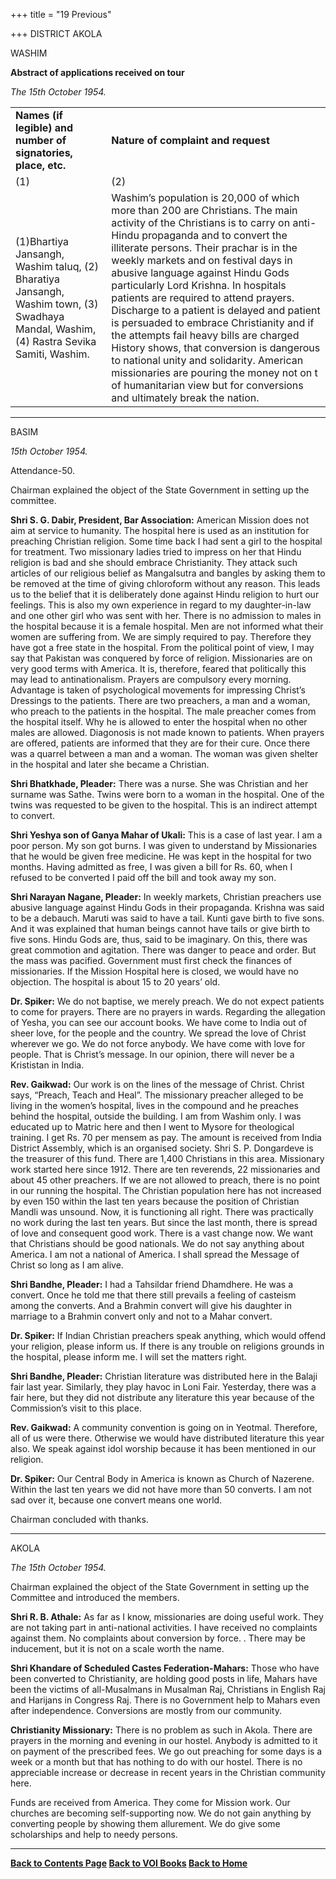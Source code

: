 +++
title = "19 Previous"

+++
DISTRICT AKOLA

WASHIM

**Abstract of applications received on tour**

*The 15th October 1954.*

 

|                                                                                                                                         |                                                                                                                                                                                                                                                                                                                                                                                                                                                                                                                                                                                                                                                                                                                              |
|-----------------------------------------------------------------------------------------------------------------------------------------|------------------------------------------------------------------------------------------------------------------------------------------------------------------------------------------------------------------------------------------------------------------------------------------------------------------------------------------------------------------------------------------------------------------------------------------------------------------------------------------------------------------------------------------------------------------------------------------------------------------------------------------------------------------------------------------------------------------------------|
| **Names (if legible) and number of signatories, place, etc.**                                                                           | **Nature of complaint and request**                                                                                                                                                                                                                                                                                                                                                                                                                                                                                                                                                                                                                                                                                          |
| \(1\)                                                                                                                                   | \(2\)                                                                                                                                                                                                                                                                                                                                                                                                                                                                                                                                                                                                                                                                                                                        |
| (1)Bhartiya Jansangh, Washim taluq, (2) Bharatiya Jansangh, Washim town, (3) Swadhaya Mandal, Washim, (4) Rastra Sevika Samiti, Washim. | Washim’s population is 20,000 of which more than 200 are Christians. The main activity of the Christians is to carry on anti-Hindu propaganda and to convert the illiterate persons.  Their prachar is in the weekly markets and on festival days in abusive language against Hindu Gods particularly Lord Krishna. In hospitals patients are required to attend prayers. Discharge to a patient is delayed and patient is persuaded to embrace Christianity and if the attempts fail heavy bills are charged   History shows, that conversion is dangerous to national unity and solidarity. American missionaries are pouring the money not on t of humanitarian view but for conversions and ultimately break the nation. |

------------------------------

BASIM

*15th October 1954.*

Attendance-50.

Chairman explained the object of the State Government in setting up the
committee.

**Shri S. G. Dabir, President, Bar Association:** American Mission does
not aim at service to humanity.  The hospital here is used as an
institution for preaching Christian religion.  Some time back I had sent
a girl to the hospital for treatment.  Two missionary ladies tried to
impress on her that Hindu religion is bad and she should embrace
Christianity.  They attack such articles of our religious belief as
Mangalsutra and bangles by asking them to be removed at the time of
giving chloroform without any reason.  This leads us to the belief that
it is deliberately done against Hindu religion to hurt our feelings. 
This is also my own experience in regard to my daughter-in-law and one
other girl who was sent with her. There is no admission to males in the
hospital because it is a female hospital.  Men are not informed what
their women are suffering from. We are simply required to pay. 
Therefore they have got a free state in the hospital.  From the
political point of view, I may say that Pakistan was conquered by force
of religion.  Missionaries are on very good terms with America.  It is,
therefore, feared that politically this may lead to antinationalism. 
Prayers are compulsory every morning.  Advantage is taken of
psychological movements for impressing Christ’s Dressings to the
patients.  There are two preachers, a man and a woman, who preach to the
patients in the hospital.  The male preacher comes from the hospital
itself.  Why he is allowed to enter the hospital when no other males are
allowed.  Diagonosis is not made known to patients.  When prayers are
offered, patients are informed that they are for their cure.  Once there
was a quarrel between a man and a woman.  The woman was given shelter in
the hospital and later she became a Christian.

**Shri Bhatkhade, Pleader:** There was a nurse.  She was Christian and
her surname was Sathe.  Twins were born to a woman in the hospital.  One
of the twins was requested to be given to the hospital.  This is an
indirect attempt to convert.

**Shri Yeshya son of Ganya Mahar of Ukali:** This is a case of last
year.  I am a poor person.  My son got burns. I was given to understand
by Missionaries that he would be given free medicine.  He was kept in
the hospital for two months.  Having admitted as free, I was given a
bill for Rs. 60, when I refused to be converted I paid off the bill and
took away my son.

**Shri Narayan Nagane, Pleader:** In weekly markets, Christian preachers
use abusive language against Hindu Gods in their propaganda.  Krishna
was said to be a debauch.  Maruti was said to have a tail.  Kunti gave
birth to five sons.  And it was explained that human beings cannot have
tails or give birth to five sons.  Hindu Gods are, thus, said to be
imaginary.  On this, there was great commotion and agitation.  There was
danger to peace and order.  But the mass was pacified.  Government must
first check the finances of missionaries.  If the Mission Hospital here
is closed, we would have no objection.  The hospital is about 15 to 20
years’ old.

**Dr. Spiker:** We do not baptise, we merely preach.  We do not expect
patients to come for prayers.  There are no prayers in wards.  Regarding
the allegation of Yesha, you can see our account books. We have come to
India out of sheer love, for the people and the country. We spread the
love of  Christ wherever we go.  We do not force anybody.  We have come
with love for people.  That is Christ’s message.  In our opinion, there
will never be a Krististan in India.

**Rev. Gaikwad:** Our work is on the lines of the message of Christ. 
Christ says, “Preach, Teach and Heal”.  The missionary preacher alleged
to be living in the women’s hospital, lives in the compound and he
preaches behind the hospital, outside the building. I am from Washim
only. I was educated up to Matric here and then I went to Mysore for
theological training. I get Rs. 70 per mensem as pay.  The amount is
received from India District Assembly, which is an organised society. 
Shri S. P. Dongardeve is the treasurer of this fund.  There are 1,400
Christians in this area.  Missionary work started here since 1912. 
There are ten reverends, 22 missionaries and about 45 other preachers. 
If we are not allowed to preach, there is no point in our running the
hospital.  The Christian population here has not increased by even 150
within the last ten years because the position of Christian Mandli was
unsound.  Now, it is functioning all right.  There was practically no
work during the last ten years.  But since the last month, there is
spread of love and consequent good work.  There is a vast change now. 
We want that Christians should be good nationals.  We do not say
anything about America. I am not a national of America.  I shall spread
the Message of Christ so long as I am alive.

**Shri Bandhe, Pleader:** I had a Tahsildar friend Dhamdhere.  He was a
convert.  Once he told me that there still prevails a feeling of
casteism among the converts.  And a Brahmin convert will give his
daughter in marriage to a Brahmin convert only and not to a Mahar
convert.

**Dr. Spiker:** If Indian Christian preachers speak anything, which
would offend your religion, please inform us.  If there is any trouble
on religions grounds in the hospital, please inform me. I will set the
matters right.

**Shri Bandhe, Pleader:** Christian literature was distributed here in
the Balaji fair last year.  Similarly, they play havoc in Loni Fair. 
Yesterday, there was a fair here, but they did not distribute any
literature this year because of the Commission’s visit to this place.

**Rev. Gaikwad:** A community convention is going on in Yeotmal. 
Therefore, all of us were there.  Otherwise we would have distributed
literature this year also.  We speak against idol worship because it has
been mentioned in our religion.

**Dr. Spiker:** Our Central Body in America is known as Church of
Nazerene. Within the last ten years we did not have more than 50
converts.  I am not sad over it, because one convert means one world.

Chairman concluded with thanks.

------------------------------

AKOLA

*The 15th October 1954.*

Chairman explained the object of the State Government in setting up the
Committee and introduced the members.

**Shri R. B. Athale:** As far as I know, missionaries are doing useful
work.  They are not taking part in anti-national activities. I have
received no complaints against them.  No complaints about conversion by
force. . There may be inducement, but it is not on a scale worth the
name.

**Shri Khandare of Scheduled Castes Federation-Mahars:** Those who have
been converted to Christianity, are holding good posts in life, Mahars
have been the victims of all-Musalmans in Musalman Raj, Christians in
English Raj and Harijans in Congress Raj. There is no Government help to
Mahars even after independence.  Conversions are mostly from our
community.

**Christianity Missionary:** There is no problem as such in Akola. There
are prayers in the morning and evening in our hostel.  Anybody is
admitted to it on payment of the prescribed fees.  We go out preaching
for some days is a week or a month but that has nothing to do with our
hostel.  There is no appreciable increase or decrease in recent years in
the Christian community here.

Funds are received from America.  They come for Mission work.  Our
churches are becoming self-supporting now.  We do not gain anything by
converting people by showing them allurement.  We do give some
scholarships and help to needy persons.

------------------------------------------------------------------------

**[Back to Contents Page](index.htm)  [Back to VOI
Books](http://voiceofdharma.org/books)  [Back to
Home](http://voiceofdharma.org)**
